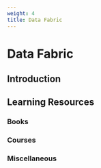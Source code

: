 ```yaml
---
weight: 4
title: Data Fabric
---
```


# Data Fabric

## Introduction



## Learning Resources

### Books


### Courses


### Miscellaneous

